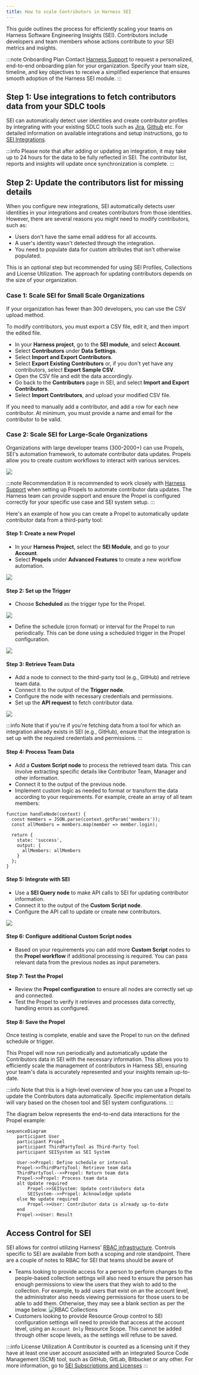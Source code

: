 ```yaml
---
title: How to scale Contributors in Harness SEI
---
```

This guide outlines the process for efficiently scaling your teams on Harness Software Engineering Insights (SEI). Contributors include developers and team members whose actions contribute to your SEI metrics and insights.

:::note Onboarding Plan
Contact [Harness Support](mailto:support@harness.io) to request a personalized, end-to-end onboarding plan for your organization. Specify your team size, timeline, and key objectives to receive a simplified experience that ensures smooth adoption of the Harness SEI module.
:::

## Step 1: Use integrations to fetch contributors data from your SDLC tools

SEI can automatically detect user identities and create contributor profiles by integrating with your existing SDLC tools such as [Jira](/docs/software-engineering-insights/propelo-sei/setup-sei/configure-integrations/jira/sei-jira-integration), [Github](/docs/software-engineering-insights/propelo-sei/setup-sei/configure-integrations/github/sei-github-integration) etc. For detailed information on available integrations and setup instructions, go to [SEI Integrations](/docs/software-engineering-insights/propelo-sei/setup-sei/configure-integrations/sei-integrations-overview).

:::info
Please note that after adding or updating an integration, it may take up to 24 hours for the data to be fully reflected in SEI. The contributor list, reports and insights will update once synchronization is complete.
:::

## Step 2: Update the contributors list for missing details

When you configure new integrations, SEI automatically detects user identities in your integrations and creates contributors from those identities. However, there are several reasons you might need to modify contributors, such as:

* Users don't have the same email address for all accounts.
* A user's identity wasn't detected through the integration.
* You need to populate data for custom attributes that isn't otherwise populated.

This is an optional step but recommended for using SEI Profiles, Collections and License Utilization. The approach for updating contributors depends on the size of your organization.

### Case 1: Scale SEI for Small Scale Organizations

If your organization has fewer than 300 developers, you can use the CSV upload method.

To modify contributors, you must export a CSV file, edit it, and then import the edited file.

* In your **Harness project**, go to the **SEI module**, and select **Account**.
* Select **Contributors** under **Data Settings**.
* Select **Import and Export Contributors**.
* Select **Export Existing Contributors** or, if you don't yet have any contributors, select **Export Sample CSV**.
* Open the CSV file and edit the data accordingly.
* Go back to the **Contributors** page in SEI, and select **Import and Export Contributors**.
* Select **Import Contributors**, and upload your modified CSV file.

If you need to manually add a contributor, and add a row for each new contributor. At minimum, you must provide a name and email for the contributor to be valid.

### Case 2: Scale SEI for Large-Scale Organizations

Organizations with large developer teams (300-2000+) can use Propels, SEI's automation framework, to automate contributor data updates. Propels allow you to create custom workflows to interact with various services.

![](../static/propel-example.png)

:::note Recommendation
It is recommended to work closely with [Harness Support](mailto:support@harness.io) when setting up Propels to automate contributor data updates. The Harness team can provide support and ensure the Propel is configured correctly for your specific use case and SEI system setup.
:::

Here's an example of how you can create a Propel to automatically update contributor data from a third-party tool:

#### Step 1: Create a new Propel

* In your **Harness Project**, select the **SEI Module**, and go to your **Account**.
* Select **Propels** under **Advanced Features** to create a new workflow automation.

![](../static/sei-kb-104.png)

#### Step 2: Set up the Trigger

* Choose **Scheduled** as the trigger type for the Propel.

![](../static/sei-kb-105.png)

* Define the schedule (cron format) or interval for the Propel to run periodically. This can be done using a scheduled trigger in the Propel configuration.

![](../static/sei-kb-article101.png)

#### Step 3: Retrieve Team Data

* Add a node to connect to the third-party tool (e.g., GitHub) and retrieve team data.
* Connect it to the output of the **Trigger node**.
* Configure the node with necessary credentials and permissions.
* Set up the **API request** to fetch contributor data.

![](../static/sei-kb-article102.png)

:::info
Note that if you're if you're fetching data from a tool for which an integration already exists in SEI (e.g., GitHub), ensure that the integration is set up with the required credentials and permissions.
:::

#### Step 4: Process Team Data

* Add a **Custom Script node** to process the retrieved team data. This can involve extracting specific details like Contributor Team, Manager and other information.
* Connect it to the output of the previous node.
* Implement custom logic as needed to format or transform the data according to your requirements. For example, create an array of all team members:

```golang
function handleNode(context) {
  const members = JSON.parse(context.getParam('members'));
  const allMembers = members.map(member => member.login);
  
  return { 
    state: 'success',
    output: { 
      allMembers: allMembers
    } 
  };
}
```

#### Step 5: Integrate with SEI

* Use a **SEI Query node** to make API calls to SEI for updating contributor information.
* Connect it to the output of the **Custom Script node**.
* Configure the API call to update or create new contributors.

![](../static/sei-kb-103.png)

#### Step 6: Configure additional Custom Script nodes

* Based on your requirements you can add more **Custom Script** nodes to the **Propel workflow** if additional processing is required. You can pass relevant data from the previous nodes as input parameters.

#### Step 7: Test the Propel

* Review the **Propel configuration** to ensure all nodes are correctly set up and connected.
* Test the Propel to verify it retrieves and processes data correctly, handling errors as configured.

#### Step 8: Save the Propel

Once testing is complete, enable and save the Propel to run on the defined schedule or trigger.

This Propel will now run periodically and automatically update the Contributors data in SEI with the necessary information. This allows you to efficiently scale the management of contributors in Harness SEI, ensuring your team's data is accurately represented and your insights remain up-to-date.

:::info
Note that this is a high-level overview of how you can use a Propel to update the Contributors data automatically. Specific implementation details will vary based on the chosen tool and SEI system configurations.
:::

The diagram below represents the end-to-end data interactions for the Propel example:

```mermaid
sequenceDiagram
    participant User
    participant Propel
    participant ThirdPartyTool as Third-Party Tool
    participant SEISystem as SEI System

    User->>Propel: Define schedule or interval
    Propel->>ThirdPartyTool: Retrieve team data
    ThirdPartyTool-->>Propel: Return team data
    Propel->>Propel: Process team data
    alt Update required
        Propel->>SEISystem: Update contributors data
        SEISystem-->>Propel: Acknowledge update
    else No update required
        Propel->>User: Contributor data is already up-to-date
    end
    Propel->>User: Result
```

## Access Control for SEI
SEI allows for control utilizing Harness' [RBAC infrastructure](https://developer.harness.io/docs/platform/role-based-access-control/rbac-in-harness/).  Controls specific to SEI are available from both a scoping and role standpoint.  There are a couple of notes to RBAC for SEI that teams should be aware of

- Teams looking to provide access for a person to perform changes to the people-based collection settings will also need to ensure the person has enough permissions to view the users that they wish to add to the collection.  For example, to add users that exist on an the account level, the administrator also needs viewing permissions for those users to be able to add them.  Otherwise, they may see a blank section as per the image below.
![RBAC Collections](../static/sei-rbac-collections.png)
- Customers looking to provide Resource Group control to SEI configuration settings will need to provide that access at the account level, using an `Account Only` Resource Scope.  This cannot be added through other scope levels, as the settings will refuse to be saved. 


:::info License Utilization
A Contributor is counted as a licensing unit if they have at least one user account associated with an integrated Source Code Management (SCM) tool, such as GitHub, GitLab, Bitbucket or any other. For more information, go to [SEI Subscriptions and Licenses](/docs/software-engineering-insights/propelo-sei/get-started/sei-subscription-and-licensing)
:::